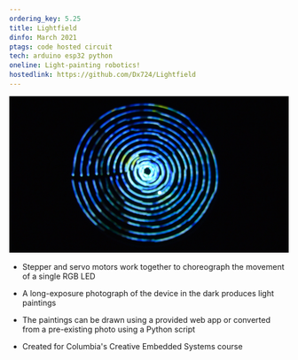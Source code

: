 ```yaml
---
ordering_key: 5.25
title: Lightfield
dinfo: March 2021
ptags: code hosted circuit
tech: arduino esp32 python
oneline: Light-painting robotics!
hostedlink: https://github.com/Dx724/Lightfield
---
```

!['The Starry Night' drawn by the Lightfield device](/res/lightfield-starrynight.jpg "Lightfield: The Starry Night")
- Stepper and servo motors work together to choreograph the movement of a single RGB LED
- A long-exposure photograph of the device in the dark produces light paintings
- The paintings can be drawn using a provided web app or converted from a pre-existing photo using a Python script

- Created for Columbia's Creative Embedded Systems course